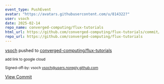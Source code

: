 ```yaml
---
event_type: PushEvent
avatar: "https://avatars.githubusercontent.com/u/814322?"
user: vsoch
date: 2025-02-14
repo_name: converged-computing/flux-tutorials
html_url: https://github.com/converged-computing/flux-tutorials/commit/3158d2d2ceb0c44a19cc728e7140dac90d6b4fdd
repo_url: https://github.com/converged-computing/flux-tutorials
---
```


<a href='https://github.com/vsoch' target='_blank'>vsoch</a> pushed to <a href='https://github.com/converged-computing/flux-tutorials' target='_blank'>converged-computing/flux-tutorials</a>

<small>add link to google cloud

Signed-off-by: vsoch <vsoch@users.noreply.github.com></small>

<a href='https://github.com/converged-computing/flux-tutorials/commit/3158d2d2ceb0c44a19cc728e7140dac90d6b4fdd' target='_blank'>View Commit</a>